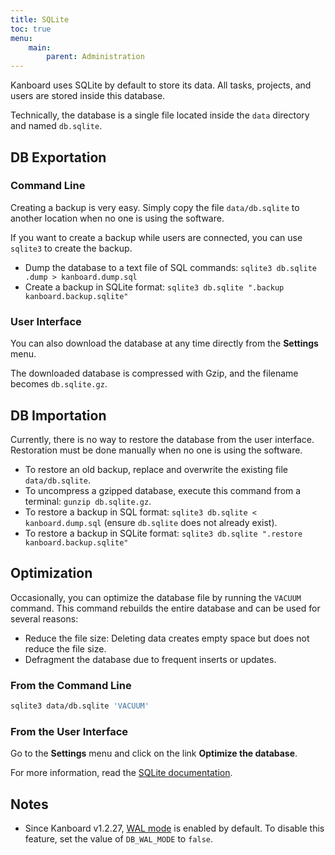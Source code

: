 ```yaml
---
title: SQLite
toc: true
menu:
    main:
        parent: Administration
---
```


Kanboard uses SQLite by default to store its data. All tasks, projects, and users are stored inside this database.

Technically, the database is a single file located inside the `data` directory and named `db.sqlite`.

## DB Exportation

### Command Line

Creating a backup is very easy. Simply copy the file `data/db.sqlite` to another location when no one is using the software.

If you want to create a backup while users are connected, you can use `sqlite3` to create the backup.

- Dump the database to a text file of SQL commands: `sqlite3 db.sqlite .dump > kanboard.dump.sql`
- Create a backup in SQLite format: `sqlite3 db.sqlite ".backup kanboard.backup.sqlite"`

### User Interface

You can also download the database at any time directly from the **Settings** menu.

The downloaded database is compressed with Gzip, and the filename becomes `db.sqlite.gz`.

## DB Importation

Currently, there is no way to restore the database from the user interface. Restoration must be done manually when no one is using the software.

- To restore an old backup, replace and overwrite the existing file `data/db.sqlite`.
- To uncompress a gzipped database, execute this command from a terminal: `gunzip db.sqlite.gz`.
- To restore a backup in SQL format: `sqlite3 db.sqlite < kanboard.dump.sql` (ensure `db.sqlite` does not already exist).
- To restore a backup in SQLite format: `sqlite3 db.sqlite ".restore kanboard.backup.sqlite"`

## Optimization

Occasionally, you can optimize the database file by running the `VACUUM` command. This command rebuilds the entire database and can be used for several reasons:

- Reduce the file size: Deleting data creates empty space but does not reduce the file size.
- Defragment the database due to frequent inserts or updates.

### From the Command Line

```bash
sqlite3 data/db.sqlite 'VACUUM'
```

### From the User Interface

Go to the **Settings** menu and click on the link **Optimize the database**.

For more information, read the [SQLite documentation](https://sqlite.org/lang_vacuum.html).

## Notes

- Since Kanboard v1.2.27, [WAL mode](https://www.sqlite.org/wal.html) is enabled by default. To disable this feature, set the value of `DB_WAL_MODE` to `false`.
